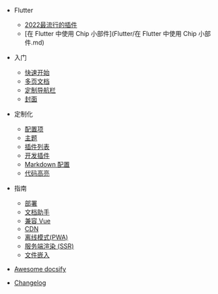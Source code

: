 * Flutter

  - [2022最流行的插件](Flutter/插件.md)
  - [在 Flutter 中使用 Chip 小部件](Flutter/在 Flutter 中使用 Chip 小部件.md)
  
* 入门

  * [快速开始](quickstart.md)
  * [多页文档]( more-pages.md)
  * [定制导航栏]( custom-navbar.md)
  * [封面]( cover.md)

* 定制化

  * [配置项]( configuration.md)
  * [主题]( themes.md)
  * [插件列表]( plugins.md)
  * [开发插件]( write-a-plugin.md)
  * [Markdown 配置]( markdown.md)
  * [代码高亮]( language-highlight.md)

* 指南

  * [部署]( deploy.md)
  * [文档助手]( helpers.md)
  * [兼容 Vue]( vue.md)
  * [CDN]( cdn.md)
  * [离线模式(PWA)]( pwa.md)
  * [服务端渲染 (SSR)]( ssr.md)
  * [文件嵌入]( embed-files.md)

* [Awesome docsify]( awesome.md)

* [Changelog]( changelog.md)

  
